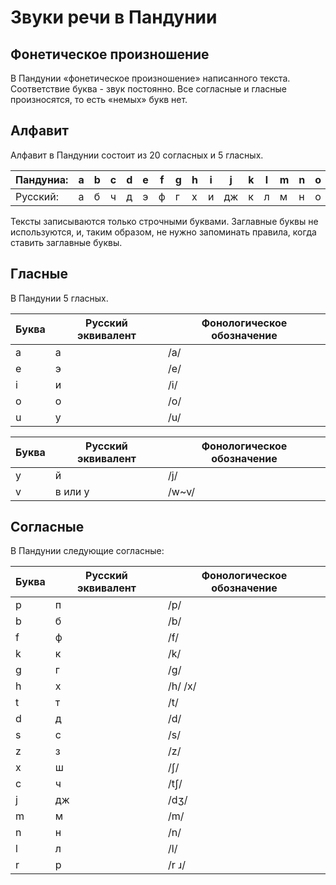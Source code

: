 Звуки речи в Пандунии
=====================


## Фонетическое произношение

В Пандунии «фонетическое произношение» написанного текста. Соответствие буква - звук постоянно. Все согласные и гласные произносятся, то есть «немых» букв нет.


## Алфавит

Алфавит в Пандунии состоит из 20 согласных и 5 гласных. 


| Пандуниа: | a | b | c | d | e | f | g | h | i | j | k | l | m | n | o | p | r | s | t | u | v | x | y | z |
|-----------|---|---|---|---|---|---|---|---|---|---|---|---|---|---|---|---|---|---|---|---|---|---|---|---|
| Русский:  | а | б | ч | д | э | ф | г | х | и | дж| к | л | м | н | о | п | р | с | т | у | в | ш | й | з |

Тексты записываются только строчными буквами. Заглавные буквы не используются, и, таким образом, не нужно запоминать правила, когда ставить заглавные буквы.



Гласные
-------

В Пандунии 5 гласных.

|Буква|Русский эквивалент|Фонологическое обозначение|
|----|-------|--------|
| a  | а     | /a/    |
| e  | э     | /e/    |
| i  | и     | /i/    |
| o  | о     | /o/    |
| u  | у     | /u/    |

|Буква|Русский эквивалент|Фонологическое обозначение|
|----|---------|--------|
| y  | й       | /j/    |
| v  | в или у | /w~v/  |


Согласные
---------

В Пандунии следующие согласные: 

|Буква|Русский эквивалент|Фонологическое обозначение|
|----|-------|--------|
| p  | п     | /p/    |
| b  | б     | /b/    |
| f  | ф     | /f/    |
| k  | к     | /k/    |
| g  | г     | /g/    |
| h  | х     | /h/ /x/|
| t  | т     | /t/    |
| d  | д     | /d/    |
| s  | с     | /s/    |
| z  | з     | /z/    |
| x  | ш     | /ʃ/    |
| c  | ч     | /tʃ/   |
| j  | дж    | /dʒ/   |
| m  | м     | /m/    |
| n  | н     | /n/    |
| l  | л     | /l/    |
| r  | р     | /r ɹ/  |

